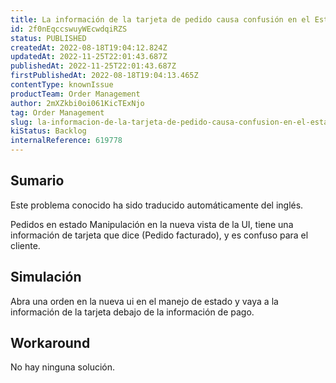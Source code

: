 ```yaml
---
title: La información de la tarjeta de pedido causa confusión en el Estado
id: 2f0nEqccswuyWEcwdqiRZS
status: PUBLISHED
createdAt: 2022-08-18T19:04:12.824Z
updatedAt: 2022-11-25T22:01:43.687Z
publishedAt: 2022-11-25T22:01:43.687Z
firstPublishedAt: 2022-08-18T19:04:13.465Z
contentType: knownIssue
productTeam: Order Management
author: 2mXZkbi0oi061KicTExNjo
tag: Order Management
slug: la-informacion-de-la-tarjeta-de-pedido-causa-confusion-en-el-estado
kiStatus: Backlog
internalReference: 619778
---
```


## Sumario

<div class="alert alert-info">
  <p>Este problema conocido ha sido traducido automáticamente del inglés.</p>
</div>


Pedidos en estado Manipulación en la nueva vista de la UI, tiene una información de tarjeta que dice (Pedido facturado), y es confuso para el cliente.



## Simulación


Abra una orden en la nueva ui en el manejo de estado y vaya a la información de la tarjeta debajo de la información de pago.



## Workaround


No hay ninguna solución.

